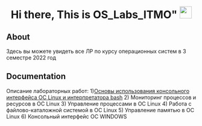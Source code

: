 <h1 align="center">Hi there, This is OS_Labs_ITMO"
<img src="https://github.com/blackcater/blackcater/raw/main/images/Hi.gif" height="32"/></h1>

## About
Здесь вы можете увидеть все ЛР по курсу операционных систем  в 3 семестре 2022 год 

## Documentation

Описание лабораторных работ:
1)[Основы использования консольного интерфейса ОС Linux и интерпретатора bash](https://github.com/RomanKosovets/OS_Labs_ITMO/blob/main/%D0%A3%D1%81%D0%BB%D0%BE%D0%B2%D0%B8%D1%8F%20%D0%9B%D0%A0/OS_Lab1.pdf)
2) Мониторинг процессов и ресурсов в ОС Linux
3) Управление процессами в ОС Linux
4) Работа с файлово-каталожной системой в ОС Linux
5) Управление памятью в ОС Linux
6) Консольный интерфейс ОС WINDOWS

